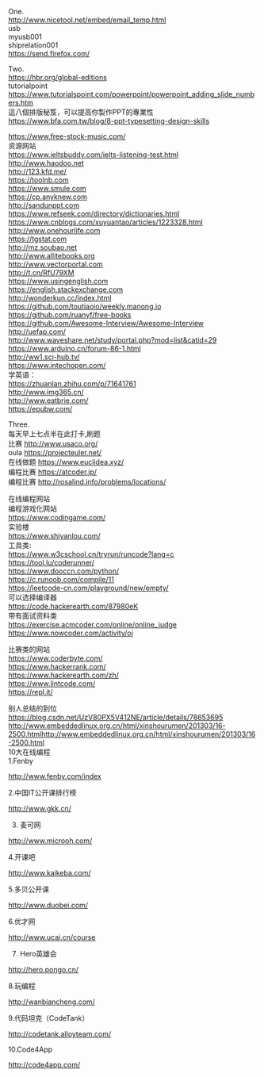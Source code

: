One.  
http://www.nicetool.net/embed/email_temp.html   
usb      
myusb001   
shiprelation001   
https://send.firefox.com/   

Two.  
https://hbr.org/global-editions    
tutorialpoint  
https://www.tutorialspoint.com/powerpoint/powerpoint_adding_slide_numbers.htm   
這八個排版秘笈，可以提高你製作PPT的專業性
https://www.bfa.com.tw/blog/8-ppt-typesetting-design-skills
   
https://www.free-stock-music.com/  
资源网站  
https://www.ieltsbuddy.com/ielts-listening-test.html  
http://www.haodoo.net  
http://123.kfd.me/  
https://toolnb.com  
https://www.smule.com  
https://cp.anyknew.com   
http://sandunppt.com    
https://www.refseek.com/directory/dictionaries.html   
https://www.cnblogs.com/xuyuantao/articles/1223328.html   
http://www.onehourlife.com   
https://tgstat.com   
http://mz.soubao.net   
http://www.allitebooks.org   
http://www.vectorportal.com   
http://t.cn/RfU79XM   
https://www.usingenglish.com  
https://english.stackexchange.com  
http://wonderkun.cc/index.html  
https://github.com/toutiaoio/weekly.manong.io  
https://github.com/ruanyf/free-books  
https://github.com/Awesome-Interview/Awesome-Interview  
http://uefap.com/  
http://www.waveshare.net/study/portal.php?mod=list&catid=29  
https://www.arduino.cn/forum-86-1.html  
http://ww1.sci-hub.tv/  
https://www.intechopen.com/  
学英语：   
https://zhuanlan.zhihu.com/p/71641761   
http://www.img365.cn/   
http://www.eatbrie.com/  
https://epubw.com/  

Three.  
每天早上七点半在此打卡,刷题   
比赛 http://www.usaco.org/   
oula https://projecteuler.net/   
在线做题 https://www.euclidea.xyz/   
编程比赛 https://atcoder.jp/   
编程比赛 http://rosalind.info/problems/locations/   

在线编程网站   
编程游戏化网站   
https://www.codingame.com/   
实验楼   
https://www.shiyanlou.com/   
工具类:   
https://www.w3cschool.cn/tryrun/runcode?lang=c   
https://tool.lu/coderunner/   
https://www.dooccn.com/python/   
https://c.runoob.com/compile/11   
https://leetcode-cn.com/playground/new/empty/   
可以选择编译器   
https://code.hackerearth.com/87980eK   
带有面试资料类   
https://exercise.acmcoder.com/online/online_judge   
https://www.nowcoder.com/activity/oj   

比赛类的网站   
https://www.coderbyte.com/   
https://www.hackerrank.com/   
https://www.hackerearth.com/zh/   
https://www.lintcode.com/    
https://repl.it/   

别人总结的到位   
https://blog.csdn.net/UzV80PX5V412NE/article/details/78653695
http://www.embeddedlinux.org.cn/html/xinshourumen/201303/16-2500.htmlhttp://www.embeddedlinux.org.cn/html/xinshourumen/201303/16-2500.html   
10大在线编程    
1.Fenby

http://www.fenby.com/index

2.中国IT公开课排行榜

http://www.gkk.cn/

3. 麦可网

http://www.microoh.com/

4.开课吧

http://www.kaikeba.com/

5.多贝公开课

http://www.duobei.com/

6.优才网

http://www.ucai.cn/course

7. Hero英雄会

http://hero.pongo.cn/

8.玩编程

http://wanbiancheng.com/

9.代码坦克（CodeTank）

http://codetank.alloyteam.com/

10.Code4App

http://code4app.com/
